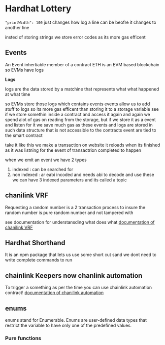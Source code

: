 # Hardhat Lottery

`"printWidth": 100`
just changes how log a line can be beofre it changes to another line

insted of storing strings we store error codes as its more gas efficent

## Events

An Event inhertiable member of a contract
ETH is an EVM based blockchain so EVMs have logs

<b>Logs</b>

logs are the data stored by a matchine that represents what what happened at what time

so EVMs store those logs which contains events
events allow us to add stuff to logs
so its more gas efficent than storing it to a storage variable
see if we store somethin inside a contract and access it again and again we spend alot of gas on reading from the storage, but if we store it as a event and listen for it we save much gas as these events and logs are stored in such data structure that is not accessible to the contracts
event are tied to the smart contract

take it like this we make a transaction on website it reloads when its finished as it was listning for the event of transactrion completed to happen

when we emit an event we have 2 types

1. indexed : can be searched for
2. non indexed : ar eabi incoded and needs abi to decode and use these
   we can have 3 indexed parameters and its called a topic

## chanilink VRF

Requesting a random number is a 2 transaction process to insure the random number is pure random number and not tampered with

see documentation for understansding what does what
[documentation of chanilink VRF](https://docs.chain.link/vrf/v2/subscription/examples/get-a-random-number)

## Hardhat Shorthand

It is an npm package that lets us use some short cut sand we dont need to write complete commands to run

## chainlink Keepers now chanlink automation

To trigger a something as per the time you can use chainlink automation contract!
[documentation of chanilink automation](https://docs.chain.link/chainlink-automation/overview/getting-started)

## enums

enums stand for Enumerable. Enums are user-defined data types that restrict the variable to have only one of the predefined values.

### Pure functions
